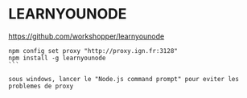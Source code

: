 # LEARNYOUNODE

https://github.com/workshopper/learnyounode


````
npm config set proxy "http://proxy.ign.fr:3128"
npm install -g learnyounode
```

sous windows, lancer le "Node.js command prompt" pour eviter les problemes de proxy